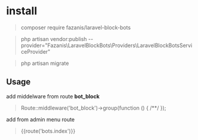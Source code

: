 # install

>composer require fazanis/laravel-block-bots

>php artisan vendor:publish --provider="Fazanis\LaravelBlockBots\Providers\LaravelBlockBotsServiceProvider"

>php artisan migrate

## Usage

add middelware from route **bot_block**

>Route::middleware('bot_block')->group(function () {
/**/
});

add from admin menu route
>{{route('bots.index')}}
